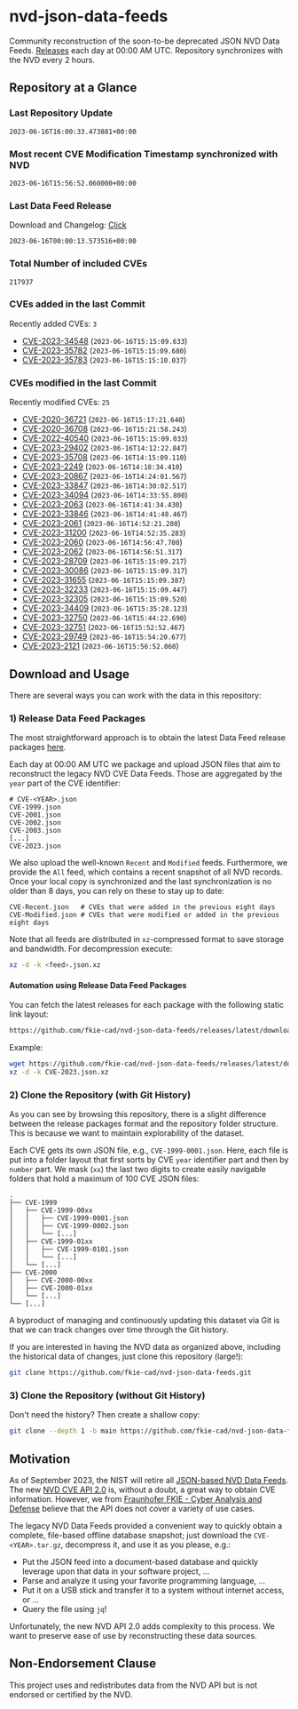 # nvd-json-data-feeds

Community reconstruction of the soon-to-be deprecated JSON NVD Data Feeds. 
[Releases](https://github.com/fkie-cad/nvd-json-data-feeds/releases/latest) each day at 00:00 AM UTC.
Repository synchronizes with the NVD every 2 hours.

## Repository at a Glance

### Last Repository Update

```plain
2023-06-16T16:00:33.473881+00:00
```

### Most recent CVE Modification Timestamp synchronized with NVD

```plain
2023-06-16T15:56:52.060000+00:00
```

### Last Data Feed Release

Download and Changelog: [Click](https://github.com/fkie-cad/nvd-json-data-feeds/releases/latest)

```plain
2023-06-16T00:00:13.573516+00:00
```

### Total Number of included CVEs

```plain
217937
```

### CVEs added in the last Commit

Recently added CVEs: `3`

* [CVE-2023-34548](CVE-2023/CVE-2023-345xx/CVE-2023-34548.json) (`2023-06-16T15:15:09.633`)
* [CVE-2023-35782](CVE-2023/CVE-2023-357xx/CVE-2023-35782.json) (`2023-06-16T15:15:09.680`)
* [CVE-2023-35783](CVE-2023/CVE-2023-357xx/CVE-2023-35783.json) (`2023-06-16T15:15:10.037`)


### CVEs modified in the last Commit

Recently modified CVEs: `25`

* [CVE-2020-36721](CVE-2020/CVE-2020-367xx/CVE-2020-36721.json) (`2023-06-16T15:17:21.640`)
* [CVE-2020-36708](CVE-2020/CVE-2020-367xx/CVE-2020-36708.json) (`2023-06-16T15:21:58.243`)
* [CVE-2022-40540](CVE-2022/CVE-2022-405xx/CVE-2022-40540.json) (`2023-06-16T15:15:09.033`)
* [CVE-2023-29402](CVE-2023/CVE-2023-294xx/CVE-2023-29402.json) (`2023-06-16T14:12:22.847`)
* [CVE-2023-35708](CVE-2023/CVE-2023-357xx/CVE-2023-35708.json) (`2023-06-16T14:15:09.110`)
* [CVE-2023-2249](CVE-2023/CVE-2023-22xx/CVE-2023-2249.json) (`2023-06-16T14:18:34.410`)
* [CVE-2023-20867](CVE-2023/CVE-2023-208xx/CVE-2023-20867.json) (`2023-06-16T14:24:01.567`)
* [CVE-2023-33847](CVE-2023/CVE-2023-338xx/CVE-2023-33847.json) (`2023-06-16T14:30:02.517`)
* [CVE-2023-34094](CVE-2023/CVE-2023-340xx/CVE-2023-34094.json) (`2023-06-16T14:33:55.800`)
* [CVE-2023-2063](CVE-2023/CVE-2023-20xx/CVE-2023-2063.json) (`2023-06-16T14:41:34.430`)
* [CVE-2023-33846](CVE-2023/CVE-2023-338xx/CVE-2023-33846.json) (`2023-06-16T14:41:48.467`)
* [CVE-2023-2061](CVE-2023/CVE-2023-20xx/CVE-2023-2061.json) (`2023-06-16T14:52:21.280`)
* [CVE-2023-31200](CVE-2023/CVE-2023-312xx/CVE-2023-31200.json) (`2023-06-16T14:52:35.283`)
* [CVE-2023-2060](CVE-2023/CVE-2023-20xx/CVE-2023-2060.json) (`2023-06-16T14:56:47.700`)
* [CVE-2023-2062](CVE-2023/CVE-2023-20xx/CVE-2023-2062.json) (`2023-06-16T14:56:51.317`)
* [CVE-2023-28709](CVE-2023/CVE-2023-287xx/CVE-2023-28709.json) (`2023-06-16T15:15:09.217`)
* [CVE-2023-30086](CVE-2023/CVE-2023-300xx/CVE-2023-30086.json) (`2023-06-16T15:15:09.317`)
* [CVE-2023-31655](CVE-2023/CVE-2023-316xx/CVE-2023-31655.json) (`2023-06-16T15:15:09.387`)
* [CVE-2023-32233](CVE-2023/CVE-2023-322xx/CVE-2023-32233.json) (`2023-06-16T15:15:09.447`)
* [CVE-2023-32305](CVE-2023/CVE-2023-323xx/CVE-2023-32305.json) (`2023-06-16T15:15:09.520`)
* [CVE-2023-34409](CVE-2023/CVE-2023-344xx/CVE-2023-34409.json) (`2023-06-16T15:35:28.123`)
* [CVE-2023-32750](CVE-2023/CVE-2023-327xx/CVE-2023-32750.json) (`2023-06-16T15:44:22.690`)
* [CVE-2023-32751](CVE-2023/CVE-2023-327xx/CVE-2023-32751.json) (`2023-06-16T15:52:52.467`)
* [CVE-2023-29749](CVE-2023/CVE-2023-297xx/CVE-2023-29749.json) (`2023-06-16T15:54:20.677`)
* [CVE-2023-2121](CVE-2023/CVE-2023-21xx/CVE-2023-2121.json) (`2023-06-16T15:56:52.060`)


## Download and Usage

There are several ways you can work with the data in this repository:

### 1) Release Data Feed Packages

The most straightforward approach is to obtain the latest Data Feed release packages [here](https://github.com/fkie-cad/nvd-json-data-feeds/releases/latest).

Each day at 00:00 AM UTC we package and upload JSON files that aim to reconstruct the legacy NVD CVE Data Feeds.
Those are aggregated by the `year` part of the CVE identifier:

```
# CVE-<YEAR>.json
CVE-1999.json
CVE-2001.json
CVE-2002.json
CVE-2003.json
[...]
CVE-2023.json
```

We also upload the well-known `Recent` and `Modified` feeds.
Furthermore, we provide the `All` feed, which contains a recent snapshot of all NVD records.
Once your local copy is synchronized and the last synchronization is no older than 8 days, you can rely on these to stay up to date:

```plain
CVE-Recent.json   # CVEs that were added in the previous eight days
CVE-Modified.json # CVEs that were modified or added in the previous eight days
```

Note that all feeds are distributed in `xz`-compressed format to save storage and bandwidth.
For decompression execute:

```sh
xz -d -k <feed>.json.xz
```


#### Automation using Release Data Feed Packages

You can fetch the latest releases for each package with the following static link layout:

```sh
https://github.com/fkie-cad/nvd-json-data-feeds/releases/latest/download/CVE-<YEAR>.json.xz
```

Example:

```sh
wget https://github.com/fkie-cad/nvd-json-data-feeds/releases/latest/download/CVE-2023.json.xz
xz -d -k CVE-2023.json.xz
```

### 2) Clone the Repository (with Git History)

As you can see by browsing this repository, there is a slight difference between the release packages format and the repository folder structure.
This is because we want to maintain explorability of the dataset.

Each CVE gets its own JSON file, e.g., `CVE-1999-0001.json`.
Here, each file is put into a folder layout that first sorts by CVE `year` identifier part and then by `number` part.
We mask (`xx`) the last two digits to create easily navigable folders that hold a maximum of 100 CVE JSON files:

```plain
.
├── CVE-1999
│   ├── CVE-1999-00xx
│   │   ├── CVE-1999-0001.json
│   │   ├── CVE-1999-0002.json
│   │   └── [...]
│   ├── CVE-1999-01xx
│   │   ├── CVE-1999-0101.json
│   │   └── [...]
│   └── [...]
├── CVE-2000
│   ├── CVE-2000-00xx
│   ├── CVE-2000-01xx
│   └── [...]
└── [...]
```

A byproduct of managing and continuously updating this dataset via Git is that we can track changes over time through the Git history.

If you are interested in having the NVD data as organized above, including the historical data of changes, just clone this repository (large!):

```sh
git clone https://github.com/fkie-cad/nvd-json-data-feeds.git
```

### 3) Clone the Repository (without Git History)

Don't need the history? Then create a shallow copy:

```sh
git clone --depth 1 -b main https://github.com/fkie-cad/nvd-json-data-feeds.git
```

## Motivation

As of September 2023, the NIST will retire all [JSON-based NVD Data Feeds](https://nvd.nist.gov/vuln/data-feeds#divRetirementBanner-1).
The new [NVD CVE API 2.0](https://nvd.nist.gov/developers/vulnerabilities) is, without a doubt, a great way to obtain CVE information.
However, we from [Fraunhofer FKIE - Cyber Analysis and Defense](https://www.fkie.fraunhofer.de/en/departments/cad.html) believe that the API does not cover a variety of use cases.

The legacy NVD Data Feeds provided a convenient way to quickly obtain a complete, file-based offline database snapshot; just download the `CVE-<YEAR>.tar.gz`, decompress it, and use it as you please, e.g.:

* Put the JSON feed into a document-based database and quickly leverage upon that data in your software project, ...
* Parse and analyze it using your favorite programming language, ...
* Put it on a USB stick and transfer it to a system without internet access, or ...
* Query the file using `jq`!

Unfortunately, the new NVD API 2.0 adds complexity to this process.
We want to preserve ease of use by reconstructing these data sources.

## Non-Endorsement Clause

This project uses and redistributes data from the NVD API but is not endorsed or certified by the NVD.